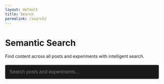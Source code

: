 ```yaml
---
layout: default
title: Search
permalink: /search/
---
```


# Semantic Search

Find content across all posts and experiments with intelligent search.

<div id="search-container">
  <input type="text" id="search-input" placeholder="Search posts and experiments..." />
  <div id="search-results"></div>
</div>

<script>
// Simple client-side search implementation
(function() {
  const searchInput = document.getElementById('search-input');
  const searchResults = document.getElementById('search-results');
  
  // Gather all searchable content
  const content = [
    {% for post in site.posts %}
    {
      title: "{{ post.title | escape }}",
      url: "{{ post.url | relative_url }}",
      excerpt: "{{ post.excerpt | strip_html | escape }}",
      date: "{{ post.date | date: '%B %d, %Y' }}",
      type: "Post",
      tags: [{% for tag in post.tags %}"{{ tag }}"{% unless forloop.last %},{% endunless %}{% endfor %}]
    }{% unless forloop.last %},{% endunless %}
    {% endfor %}
    {% if site.posts.size > 0 and site.experiments.size > 0 %},{% endif %}
    {% for experiment in site.experiments %}
    {
      title: "{{ experiment.title | escape }}",
      url: "{{ experiment.url | relative_url }}",
      excerpt: "{{ experiment.description | default: experiment.excerpt | strip_html | escape }}",
      date: "{{ experiment.date | date: '%B %d, %Y' }}",
      type: "Experiment"
    }{% unless forloop.last %},{% endunless %}
    {% endfor %}
  ];

  searchInput.addEventListener('input', function(e) {
    const query = e.target.value.toLowerCase().trim();
    
    if (query.length < 2) {
      searchResults.innerHTML = '';
      return;
    }

    // Semantic search: match title, excerpt, tags
    const results = content.filter(item => {
      const titleMatch = item.title.toLowerCase().includes(query);
      const excerptMatch = item.excerpt.toLowerCase().includes(query);
      const tagsMatch = item.tags && item.tags.some(tag => tag.toLowerCase().includes(query));
      return titleMatch || excerptMatch || tagsMatch;
    });

    if (results.length === 0) {
      searchResults.innerHTML = '<p class="no-results">No results found for "' + query + '"</p>';
      return;
    }

    let html = '<div class="search-results-list">';
    results.forEach(item => {
      html += '<article class="search-result">';
      html += '<h3><a href="' + item.url + '">' + item.title + '</a></h3>';
      html += '<p class="result-meta">' + item.type + ' • ' + item.date + '</p>';
      html += '<p>' + item.excerpt + '</p>';
      html += '</article>';
    });
    html += '</div>';
    
    searchResults.innerHTML = html;
  });
})();
</script>

<style>
#search-container {
  margin: 20px 0;
}

#search-input {
  width: 100%;
  padding: 12px;
  font-size: 16px;
  border: 2px solid #333;
  border-radius: 4px;
  background-color: #1a1a1a;
  color: #fff;
}

#search-input:focus {
  outline: none;
  border-color: #63c0f5;
}

.search-results-list {
  margin-top: 20px;
}

.search-result {
  padding: 20px;
  margin: 15px 0;
  background-color: #1a1a1a;
  border-left: 3px solid #63c0f5;
}

.search-result h3 {
  margin-top: 0;
}

.result-meta {
  color: #888;
  font-size: 0.9em;
  margin: 5px 0;
}

.no-results {
  color: #888;
  font-style: italic;
  margin-top: 20px;
}
</style>
